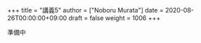 +++
title = "講義5"
author = ["Noboru Murata"]
date = 2020-08-26T00:00:00+09:00
draft = false
weight = 1006
+++

準備中